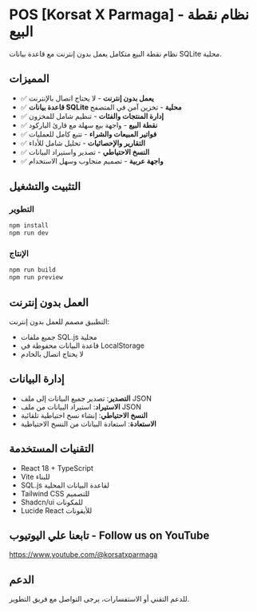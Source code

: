 # POS [Korsat X Parmaga] - نظام نقطة البيع

نظام نقطة البيع متكامل يعمل بدون إنترنت مع قاعدة بيانات SQLite محلية.

## المميزات

- ✅ **يعمل بدون إنترنت** - لا يحتاج اتصال بالإنترنت
- ✅ **قاعدة بيانات SQLite محلية** - تخزين آمن في المتصفح
- ✅ **إدارة المنتجات والفئات** - تنظيم شامل للمخزون
- ✅ **نقطة البيع** - واجهة بيع سهلة مع قارئ الباركود
- ✅ **فواتير المبيعات والشراء** - تتبع كامل للعمليات
- ✅ **التقارير والإحصائيات** - تحليل شامل للأداء
- ✅ **النسخ الاحتياطي** - تصدير واستيراد البيانات
- ✅ **واجهة عربية** - تصميم متجاوب وسهل الاستخدام

## التثبيت والتشغيل

### التطوير

```bash
npm install
npm run dev
```

### الإنتاج

```bash
npm run build
npm run preview
```

## العمل بدون إنترنت

التطبيق مصمم للعمل بدون إنترنت:

- جميع ملفات SQL.js محلية
- قاعدة البيانات محفوظة في LocalStorage
- لا يحتاج اتصال بالخادم

## إدارة البيانات

- **التصدير**: تصدير جميع البيانات إلى ملف JSON
- **الاستيراد**: استيراد البيانات من ملف JSON
- **النسخ الاحتياطي**: إنشاء نسخ احتياطية تلقائية
- **الاستعادة**: استعادة البيانات من النسخ الاحتياطية

## التقنيات المستخدمة

- React 18 + TypeScript
- Vite للبناء
- SQL.js لقاعدة البيانات المحلية
- Tailwind CSS للتصميم
- Shadcn/ui للمكونات
- Lucide React للأيقونات

## تابعنا علي اليوتيوب - Follow us on YouTube

https://www.youtube.com/@korsatxparmaga

## الدعم

للدعم التقني أو الاستفسارات، يرجى التواصل مع فريق التطوير.
